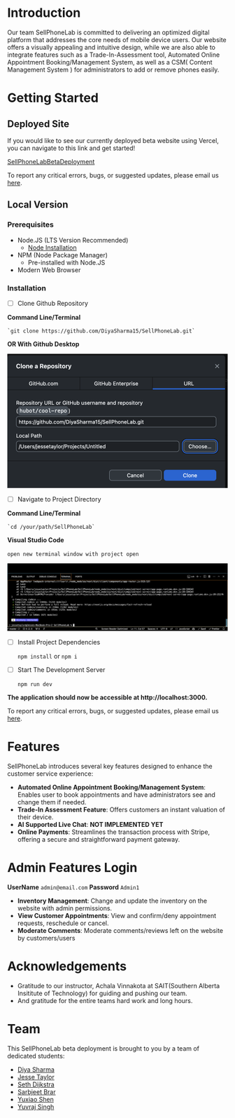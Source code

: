# Introduction

Our team SellPhoneLab is committed to delivering an optimized digital platform that addresses the core needs of mobile device users. Our website offers a visually appealing and intuitive design, while we are also able to integrate features such as a Trade-In-Assessment tool, Automated Online Appointment Booking/Management System, as well as a CSM( Content Management System ) for administrators to add or remove phones easily.
# Getting Started
## Deployed Site

If you would like to see our currently deployed beta website using Vercel, you can navigate to this link and get started!

[SellPhoneLabBetaDeployment](https://sell-phone-lab.vercel.app/)

To report any critical errors, bugs, or suggested updates, please email us [here](mailto:jessetayloor@gmail.com).

## Local Version
### Prerequisites
- Node.JS (LTS Version Recommended)
	- [Node Installation](https://nodejs.org/en)
- NPM (Node Package Manager)
	- Pre-installed with Node.JS
- Modern Web Browser

### Installation

- [ ] Clone Github Repository

**Command Line/Terminal**

	`git clone https://github.com/DiyaSharma15/SellPhoneLab.git`

**OR With Github Desktop**

![Screenshot of Github desktop cloning display](public/assets/images/readme/gitclone.png)


- [ ] Navigate to Project Directory

**Command Line/Terminal**

	`cd /your/path/SellPhoneLab`

**Visual Studio Code**

`open new terminal window with project open`

![VSCode Terminal Display](/public/assets/images/readme/vscodeterminal.png)

- [ ] Install Project Dependencies

	`npm install` or  `npm i` 

- [ ] Start The Development Server

	`npm run dev`

**The application should now be accessible at http://localhost:3000.**

To report any critical errors, bugs, or suggested updates, please email us [here](mailto:jessetayloor@gmail.com).

# Features
SellPhoneLab introduces several key features designed to enhance the customer service experience:

- **Automated Online Appointment Booking/Management System**: Enables user to book appointments and have administrators see and change them if needed.
- **Trade-In Assessment Feature**: Offers customers an instant valuation of their device.
- **AI Supported Live Chat**: **NOT IMPLEMENTED YET**
- **Online Payments**: Streamlines the transaction process with Stripe, offering a secure and straightforward payment gateway.

# Admin Features Login

**UserName**
`admin@email.com`
**Password**
`Admin1`

- **Inventory Management**: Change and update the inventory on the website with admin permissions. 
- **View Customer Appointments**: View and confirm/deny appointment requests, reschedule or cancel.
- **Moderate Comments**: Moderate comments/reviews left on the website by customers/users

# Acknowledgements

- Gratitude to our instructor, Achala Vinnakota at SAIT(Southern Alberta Insititute of Technology) for guiding and pushing our team.
- And gratitude for the entire teams hard work and long hours.

# Team

This SellPhoneLab beta deployment is brought to you by a team of dedicated students:

- [Diya Sharma](mailto:harry.diya161@gmail.com)
- [Jesse Taylor](mailto:jessetayloor@gmail.com)
- [Seth Dijkstra](mailto:seth.d87@icloud.com)
- [Sarbjeet Brar](mailto:sarbjeetb2@gmail.com)
- [Yuxiao Shen](mailto:syx2401@gmail.com)
- [Yuvraj Singh](mailto:yuvraj10662@gmail.com)
